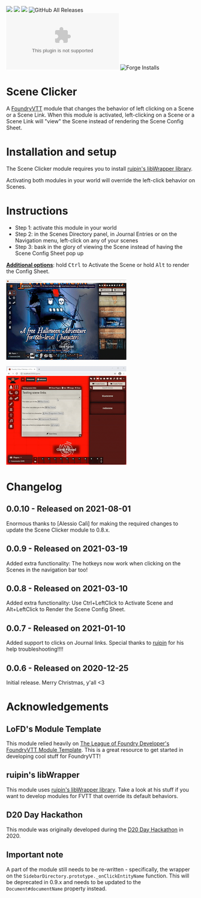 ![](https://img.shields.io/badge/Foundry-v0.7.7-informational) 
![](https://img.shields.io/badge/Foundry-v0.7.8-informational)
![](https://img.shields.io/badge/Foundry-v0.7.9-informational)
![GitHub All Releases](https://img.shields.io/github/downloads/jegasus/scene-clicker/total?label=Downloads+total)  
![Latest Release Download Count](https://img.shields.io/github/downloads/jegasus/scene-clicker/latest/module.zip)
![Forge Installs](https://img.shields.io/badge/dynamic/json?label=Forge%20Installs&query=package.installs&suffix=%25&url=https%3A%2F%2Fforge-vtt.com%2Fapi%2Fbazaar%2Fpackage%2Fscene-clicker&colorB=4aa94a)

# Scene Clicker
A [FoundryVTT](https://foundryvtt.com/) module that changes the behavior of left clicking on a Scene or a Scene Link. When this module is activated, left-clicking on a Scene or a Scene Link will "view" the Scene instead of rendering the Scene Config Sheet.

# Installation and setup
The Scene Clicker module requires you to install [ruipin's libWrapper library](https://github.com/ruipin/fvtt-lib-wrapper). 

Activating both modules in your world will override the left-click behavior on Scenes.

# Instructions
- Step 1: activate this module in your world 
- Step 2: in the Scenes Directory panel, in Journal Entries or on the Navigation menu, left-click on any of your scenes
- Step 3: bask in the glory of viewing the Scene instead of having the Scene Config Sheet pop up

<ins>**Additional options**</ins>: hold <kbd>Ctrl</kbd> to Activate the Scene or hold <kbd>Alt</kbd> to render the Config Sheet.

![Journal scaler in action](img/module_in_action.gif)

![Journal scaler in action with Journal links](img/module_in_action_2.gif)

# Changelog

## 0.0.10 - Released on 2021-08-01
Enormous thanks to [Alessio Calì] for making the required changes to update the Scene Clicker module to 0.8.x.

## 0.0.9 - Released on 2021-03-19
Added extra functionality: The hotkeys now work when clicking on the Scenes in the navigation bar too!

## 0.0.8 - Released on 2021-03-10
Added extra functionality: Use Ctrl+LeftClick to Activate Scene and Alt+LeftClick to Render the Scene Config Sheet.

## 0.0.7 - Released on 2021-01-10
Added support to clicks on Journal links. Special thanks to [ruipin](https://github.com/ruipin) for his help troubleshooting!!!!

## 0.0.6 - Released on 2020-12-25
Initial release. Merry Christmas, y'all <3

# Acknowledgements

## LoFD's Module Template
This module relied heavily on [The League of Foundry Developer's FoundryVTT Module Template](https://github.com/League-of-Foundry-Developers/FoundryVTT-Module-Template). This is a great resource to get started in developing cool stuff for FoundryVTT!

## ruipin's libWrapper
This module uses [ruipin's libWrapper library](https://github.com/ruipin/fvtt-lib-wrapper). Take a look at his stuff if you want to develop modules for FVTT that override its default behaviors.

## D20 Day Hackathon
This module was originally developed during the [D20 Day Hackathon](https://www.reddit.com/r/FoundryVTT/comments/k8ly5i/the_1st_annual_d20_day_hackathon/) in 2020. 

## Important note
A part of the module still needs to be re-written - specifically, the wrapper on the `SidebarDirectory.prototype._onClickEntityName` function. This will be deprecated in 0.9.x and needs to be updated to the `Document#documentName` property instead.